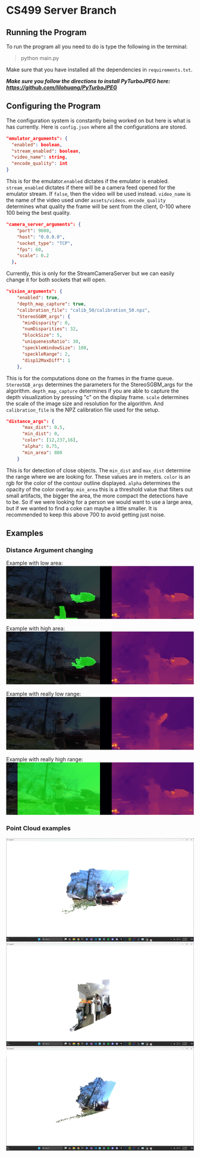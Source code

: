 # CS499 Server Branch

## Running the Program

To run the program all you need to do is type the following in the terminal:

>
> python main.py
> 
Make sure that you have installed all the dependencies in `requirements.txt`.

***Make sure you follow the directions to install PyTurboJPEG here: https://github.com/lilohuang/PyTurboJPEG***
## Configuring the Program

The configuration system is constantly being worked on but here is what is has currently. Here is `config.json` where 
all the configurations are stored.

```json
"emulator_arguments": {
  "enabled": boolean,
  "stream_enabled": boolean,
  "video_name": string,
  "encode_quality": int
}
```
This is for the emulator.`enabled` dictates if the emulator is enabled. 
`stream_enabled` dictates if there will be a camera feed opened for the emulator stream. If `false`, then the video will be used instead.
`video_name` is the name of the video used under `assets/videos`. `encode_quality` determines what quality the frame will be sent from the client, 0-100 where 100 being the best quality.

```json
"camera_server_arguments": {
    "port": 9000,
    "host": "0.0.0.0",
    "socket_type": "TCP",
    "fps": 60,
    "scale": 0.2
  },
```
Currently, this is only for the StreamCameraServer but we can easily change it for both sockets that will open.

```json
"vision_arguments": {
    "enabled": true,
    "depth_map_capture": true,
    "calibration_file": "calib_50/calibration_50.npz",
    "StereoSGBM_args": {
      "minDisparity": 0,
      "numDisparities": 32,
      "blockSize": 5,
      "uniquenessRatio": 30,
      "speckleWindowSize": 100,
      "speckleRange": 2,
      "disp12MaxDiff": 1
    },
```
This is for the computations done on the frames in the frame queue. `StereoSGB_args` determines the parameters for the StereoSGBM_args for the algorithm.
`depth_map_capture` determines if you are able to capture the depth visualization by pressing "c" on the display frame. `scale` determines the scale of the image size and resolution for the algorithm.
And `calibration_file` is the NPZ calibration file used for the setup.

```json
"distance_args": {
      "max_dist": 0.5,
      "min_dist": 0,
      "color": [12,237,16],
      "alpha": 0.75,
      "min_area": 800
    }
```
This is for detection of close objects. The `min_dist` and `max_dist` determine the range where we are looking for. These values are in meters.
`color` is an rgb for the color of the contour outline displayed. `alpha` determines the opacity of the color overlay.
`min_area` this is a threshold value that filters out small artifacts, the bigger the area, the more compact the detections have to be.
So if we were looking for a person we would want to use a large area, but if we wanted to find a coke can maybe a little smaller.
It is recommended to keep this above 700 to avoid getting just noise.

## Examples

### Distance Argument changing
Example with low area:
![alt text](assets/images/low_area.jpg "Low area")

Example with high area:
![alt text](assets/images/high_area.jpg "High area")

Example with really low range:
![alt text](assets/images/low_range.jpg "Low range")

Example with really high range:
![alt text](assets/images/high_range.jpg "High range")

### Point Cloud examples
![alt text](assets/images/point_cloud1.png "Point Cloud 1")
![alt text](assets/images/point_cloud2.png "Point Cloud 2")
![alt text](assets/images/point_cloud3.png "Point Cloud 3")